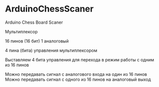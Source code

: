 # ArduinoChessScaner
Arduino Chess Board Scaner

Мультиплексор

16 пинов (16 бит)
1 аналоговый

4 пина (бита) управления мультиплексором

Выставляем 4 бита управления для перехода в режим работы с одним из 16 пинов

Можно передавать сигнал с аналогового входа на один из 16 пинов
Можно передавать сигнал с одного из 16 пинов на аналоговый выход
